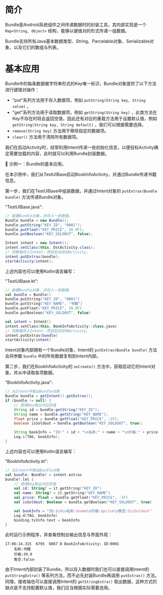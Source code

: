 # 简介
Bundle是Android系统组件之间传递数据时的封装工具，其内部实现是一个 `Map<String, Object>` 结构，能够以键值对的形式传递一组数据。

Bundle支持所有Java基本数据类型、String、Parcelable对象、Serializable对象，以及它们的数组与列表。

# 基本应用
Bundle中的每条数据被字符串形式的Key唯一标识，Bundle对象提供了以下方法进行键值对操作：

- "put"系列方法用于存入数据项，例如 `putString(String key, String value)` 。
- "get"系列方法用于读取数据项，例如 `getString(String key)` ，此类方法在Key不存在时将会返回空值，因此还有对应的重载方法用于设置默认值，例如 `getString(String key, String default)` ，我们可以根据需要选择。
- `remove(String key)` 方法用于移除指定的数据项。
- `clear()` 方法用于清除所有数据项。

我们在启动Activity时，经常利用Intent传递一些初始化信息，以便目标Activity确定需要加载的内容，此时就可以利用Bundle封装数据。

🔴 示例一：Bundle的基本应用。

在本示例中，我们从TestUIBase启动BookInfoActivity，并通过Bundle传递书籍信息。

第一步，我们在TestUIBase中组装数据，并通过Intent对象的 `putExtras(Bundle bundle)` 方法传递Bundle对象。

"TestUIBase.java":

```java
// 新建Bundle对象，并存入一些数据。
Bundle bundle = new Bundle();
bundle.putString("KEY_ID", "0001");
bundle.putFloat("KEY_PRICE", 39.9F);
bundle.putBoolean("KEY_SOLDOUT", false);

Intent intent = new Intent();
intent.setClass(this, DstActivity.class);
// 将数据存入Intent，然后启动目标Activity。
intent.putExtras(bundle);
startActivity(intent);
```

上述内容也可以使用Kotlin语言编写：

"TestUIBase.kt":

```kotlin
// 新建Bundle对象，并存入一些数据。
val bundle = Bundle()
bundle.putString("KEY_ID", "0001")
bundle.putString("KEY_NAME", "书籍")
bundle.putFloat("KEY_PRICE", 39.9F)
bundle.putBoolean("KEY_SOLDOUT", false)

val intent = Intent()
intent.setClass(this, BookInfoActivity::class.java)
// 将数据存入Intent，然后启动目标Activity。
intent.putExtras(bundle)
startActivity(intent)
```

Intent对象内部拥有一个Bundle对象，Intent的 `putExtras(Bundle bundle)` 方法会将参数 `bundle` 中的所有数据复制到Intent内部。

第二步，我们在BookInfoActivity的 `onCreate()` 方法中，获取启动它的Intent对象，并从中读取各项数据。

"BookInfoActivity.java":

```java
// 从Intent中取出Bundle对象
Bundle bundle = getIntent().getExtras();
if (bundle != null) {
    // 使用Key取出对应的值
    String id = bundle.getString("KEY_ID");
    String name = bundle.getString("KEY_NAME");
    float price = bundle.getFloat("KEY_PRICE", -1F);
    boolean isSoldout = bundle.getBoolean("KEY_SOLDOUT", true);

    String bookInfo = "ID:" + id + "\n名称:" + name + "\n价格:" + price + "\n售空:" + isSoldout;
    Log.i(TAG, bookInfo);
}
```

上述内容也可以使用Kotlin语言编写：

"BookInfoActivity.kt":

```kotlin
// 从Intent中取出Bundle对象
val bundle: Bundle? = intent.extras
bundle?.let {
    // 使用Key取出对应的值
    val id: String? = it.getString("KEY_ID")
    val name: String? = it.getString("KEY_NAME")
    val price: Float = bundle.getFloat("KEY_PRICE", -1F)
    val isSoldout: Boolean = bundle.getBoolean("KEY_SOLDOUT", true)

    val bookInfo = "ID:$id\n名称:$name\n价格:$price\n售空:$isSoldout"
    Log.d(TAG, bookInfo)
    binding.tvInfo.text = bookInfo
}
```

此时运行示例程序，并查看控制台输出信息与界面外观：

```text
17:06:14.315  6795  6867 D BookInfoActivity: ID:0001
    名称:书籍
    价格:39.9
    售空:false
```

由于Intent内部封装了Bundle，所以存入数据时我们也可以直接调用Intent的 `putStringExtra()` 等系列方法，而不必先封装Bundle再调用 `putExtras()` 方法。同理，接收端也可以直接调用Intent的 `getStringExtra()` 取出数据，这种方式的缺点是不支持配置默认值，我们应当根据实际需要选用。
